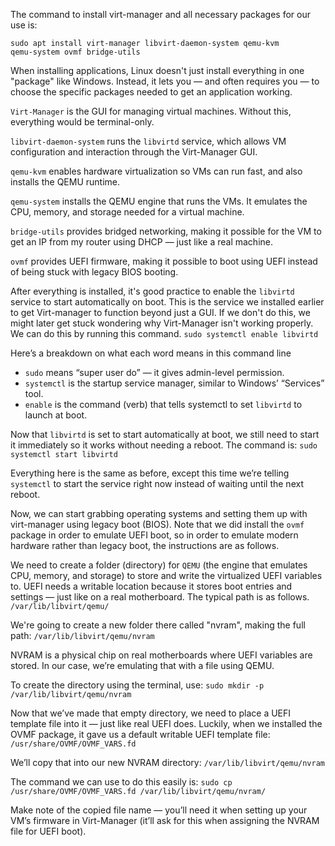The command to install virt-manager and all necessary packages for our use is:

<code>sudo apt install virt-manager libvirt-daemon-system qemu-kvm qemu-system ovmf bridge-utils</code>

When installing applications, Linux doesn't just install everything in one "package" like Windows. Instead, it lets you — and often requires you — to choose the specific packages needed to get an application working.

`Virt-Manager` is the GUI for managing virtual machines. Without this, everything would be terminal-only.

`libvirt-daemon-system` runs the `libvirtd` service, which allows VM configuration and interaction through the Virt-Manager GUI.

`qemu-kvm` enables hardware virtualization so VMs can run fast, and also installs the QEMU runtime.

`qemu-system` installs the QEMU engine that runs the VMs. It emulates the CPU, memory, and storage needed for a virtual machine.

`bridge-utils` provides bridged networking, making it possible for the VM to get an IP from my router using DHCP — just like a real machine.

`ovmf` provides UEFI firmware, making it possible to boot using UEFI instead of being stuck with legacy BIOS booting.

After everything is installed, it's good practice to enable the `libvirtd` service to start automatically on boot. This is the service we installed earlier to get Virt-manager to function beyond just a GUI. If we don't do this, we might later get stuck wondering why Virt-Manager isn't working properly. We can do this by running this command.
<code>sudo systemctl enable libvirtd</code>

Here’s a breakdown on what each word means in this command line
- `sudo` means “super user do” — it gives admin-level permission.
- `systemctl` is the startup service manager, similar to Windows’ “Services” tool.
- `enable` is the command (verb) that tells systemctl to set `libvirtd` to launch at boot. 

Now that `libvirtd` is set to start automatically at boot, we still need to start it immediately so it works without needing a reboot. The command is:
<code>sudo systemctl start libvirtd</code>

Everything here is the same as before, except this time we’re telling `systemctl` to start the service right now instead of waiting until the next reboot.

Now, we can start grabbing operating systems and setting them up with virt-manager using legacy boot (BIOS). Note that we did install the `ovmf` package in order to emulate UEFI boot, so in order to emulate modern hardware rather than legacy boot, the instructions are as follows.

We need to create a folder (directory) for `QEMU` (the engine that emulates CPU, memory, and storage) to store and write the virtualized UEFI variables to. UEFI needs a writable location because it stores boot entries and settings — just like on a real motherboard. The typical path is as follows.
<code>/var/lib/libvirt/qemu/</code>
  
We're going to create a new folder there called "nvram", making the full path:
<code>/var/lib/libvirt/qemu/nvram</code>
  
NVRAM is a physical chip on real motherboards where UEFI variables are stored. In our case, we’re emulating that with a file using QEMU.

To create the directory using the terminal, use:
<code>sudo mkdir -p /var/lib/libvirt/qemu/nvram</code>
  
Now that we’ve made that empty directory, we need to place a UEFI template file into it — just like real UEFI does. Luckily, when we installed the OVMF package, it gave us a default writable UEFI template file:
<code>/usr/share/OVMF/OVMF_VARS.fd</code>
  
We’ll copy that into our new NVRAM directory:
<code>/var/lib/libvirt/qemu/nvram</code>
  
The command we can use to do this easily is:
<code>sudo cp /usr/share/OVMF/OVMF_VARS.fd /var/lib/libvirt/qemu/nvram/</code>
  
Make note of the copied file name — you’ll need it when setting up your VM’s firmware in Virt-Manager (it’ll ask for this when assigning the NVRAM file for UEFI boot).
